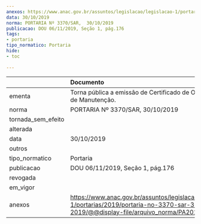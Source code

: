 ```yaml
---
anexos: https://www.anac.gov.br/assuntos/legislacao/legislacao-1/portarias/2019/portaria-no-3370-sar-30-10-2019/@@display-file/arquivo_norma/PA2019-3370.pdf
data: 30/10/2019
norma: PORTARIA Nº 3370/SAR,  30/10/2019
publicacao: DOU 06/11/2019, Seção 1, pág.176
tags:
- portaria
tipo_normatico: Portaria
hide: 
- toc 
 
---
```


|                    | Documento                                                                                                                                            |
|:-------------------|:-----------------------------------------------------------------------------------------------------------------------------------------------------|
| ementa             | Torna pública a emissão de Certificado de Organização de Manutenção.                                                                                 |
| norma              | PORTARIA Nº 3370/SAR,  30/10/2019                                                                                                                    |
| tornada_sem_efeito |                                                                                                                                                      |
| alterada           |                                                                                                                                                      |
| data               | 30/10/2019                                                                                                                                           |
| outros             |                                                                                                                                                      |
| tipo_normatico     | Portaria                                                                                                                                             |
| publicacao         | DOU 06/11/2019, Seção 1, pág.176                                                                                                                     |
| revogada           |                                                                                                                                                      |
| em_vigor           |                                                                                                                                                      |
| anexos             | https://www.anac.gov.br/assuntos/legislacao/legislacao-1/portarias/2019/portaria-no-3370-sar-30-10-2019/@@display-file/arquivo_norma/PA2019-3370.pdf |